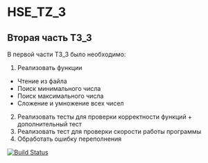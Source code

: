 # HSE_TZ_3
## Вторая часть ТЗ_3
В первой части ТЗ_3 было необходимо:
1. Реализовать функции
  * Чтение из файла
  * Поиск минимального числа
  * Поиск максимального числа
  * Сложение и умножение всех чисел
2. Реализовать тесты для проверки корректности функций + дополнительный тест
3. Реализовать тест для проверки скорости работы программы
4. Обработать ошибку переполнения

[![Build Status](https://github.com/C14ayt0n/HSE_TZ_3/actions/workflows/tests.yml/badge.svg?branch=master)](https://github.com/C14ayt0n/HSE_TZ_3/actions/workflows/tests.yml)
